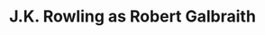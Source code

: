 ---
title: J.K. Rowling as Robert Galbraith
author_slug: j.k._rowling_as_robert_galbraith
wikipedia_url: https://en.wikipedia.org/wiki/J_K_Rowling
wikipedia_summary: |
  Joanne Rowling, known by her pen name J. K. Rowling, is a British novelist and author of Harry Potter, a seven-volume series about a young wizard. Published from 1997 to 2007, the fantasy novels are the best-selling book series in history, with over 600 million copies sold. They have been translated into 84 languages and have spawned a global media franchise including films and video games. 
  <br>
  She writes Cormoran Strike, an ongoing crime fiction series, under the alias Robert Galbraith.
layout: author
---